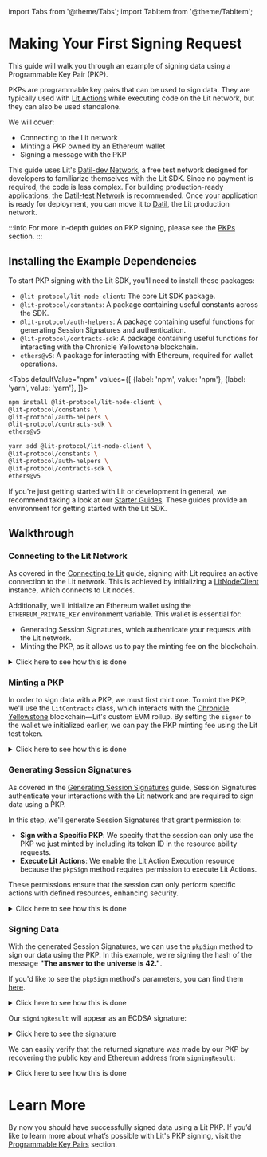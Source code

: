 import Tabs from '@theme/Tabs'; import TabItem from '@theme/TabItem';

# Making Your First Signing Request

This guide will walk you through an example of signing data using a Programmable Key Pair (PKP).

PKPs are programmable key pairs that can be used to sign data. They are typically used with [Lit Actions](../../sdk/serverless-signing/overview) while executing code on the Lit network, but they can also be used standalone.

We will cover:

- Connecting to the Lit network
- Minting a PKP owned by an Ethereum wallet
- Signing a message with the PKP

This guide uses Lit's [Datil-dev Network](../../connecting-to-a-lit-network/testnets#datil-test), a free test network designed for developers to familiarize themselves with the Lit SDK. Since no payment is required, the code is less complex. For building production-ready applications, the [Datil-test Network](../../connecting-to-a-lit-network/testnets#datil-test) is recommended. Once your application is ready for deployment, you can move it to [Datil](../../connecting-to-a-lit-network/mainnets#datil), the Lit production network.

:::info
For more in-depth guides on PKP signing, please see the [PKPs](../../user-wallets/pkps/overview) section.
:::

## Installing the Example Dependencies

To start PKP signing with the Lit SDK, you'll need to install these packages:

- `@lit-protocol/lit-node-client`: The core Lit SDK package.
- `@lit-protocol/constants`: A package containing useful constants across the SDK.
- `@lit-protocol/auth-helpers`: A package containing useful functions for generating Session Signatures and authentication.
- `@lit-protocol/contracts-sdk`: A package containing useful functions for interacting with the Chronicle Yellowstone blockchain.
- `ethers@v5`: A package for interacting with Ethereum, required for wallet operations.

<Tabs
defaultValue="npm"
values={[
{label: 'npm', value: 'npm'},
{label: 'yarn', value: 'yarn'},
]}>
<TabItem value="npm">

```bash
npm install @lit-protocol/lit-node-client \
@lit-protocol/constants \
@lit-protocol/auth-helpers \
@lit-protocol/contracts-sdk \
ethers@v5
```

</TabItem>

<TabItem value="yarn">

```bash
yarn add @lit-protocol/lit-node-client \
@lit-protocol/constants \
@lit-protocol/auth-helpers \
@lit-protocol/contracts-sdk \
ethers@v5
```

</TabItem>
</Tabs>

If you're just getting started with Lit or development in general, we recommend taking a look at our [Starter Guides](https://github.com/LIT-Protocol/developer-guides-code/tree/master/starter-guides). These guides provide an environment for getting started with the Lit SDK.

## Walkthrough

### Connecting to the Lit Network

As covered in the [Connecting to Lit](./connecting-to-lit) guide, signing with Lit requires an active connection to the Lit network. This is achieved by initializing a [LitNodeClient](./connecting-to-lit) instance, which connects to Lit nodes.

Additionally, we'll initialize an Ethereum wallet using the `ETHEREUM_PRIVATE_KEY` environment variable. This wallet is essential for:

- Generating Session Signatures, which authenticate your requests with the Lit network.
- Minting the PKP, as it allows us to pay the minting fee on the blockchain.

<details>
<summary>Click here to see how this is done</summary>
<p>

```ts
import { LitNodeClient } from "@lit-protocol/lit-node-client";
import { LIT_NETWORK, LIT_RPC } from "@lit-protocol/constants";
import * as ethers from "ethers";

const litNodeClient = new LitNodeClient({
  litNetwork: LIT_NETWORK.DatilDev,
  debug: false
});
await litNodeClient.connect();

const ethersWallet = new ethers.Wallet(
  process.env.ETHEREUM_PRIVATE_KEY!, // Replace with your private key
  new ethers.providers.JsonRpcProvider(LIT_RPC.CHRONICLE_YELLOWSTONE)
);
```

</p>
</details>

### Minting a PKP

In order to sign data with a PKP, we must first mint one. To mint the PKP, we'll use the `LitContracts` class, which interacts with the [Chronicle Yellowstone](../../connecting-to-a-lit-network/lit-blockchains/chronicle-yellowstone) blockchain—Lit's custom EVM rollup. By setting the `signer` to the wallet we initialized earlier, we can pay the PKP minting fee using the Lit test token.

<details>
<summary>Click here to see how this is done</summary>
<p>

```ts
import { LitContracts } from "@lit-protocol/contracts-sdk";

const litContracts = new LitContracts({
    signer: ethersWallet,
    network: LIT_NETWORK.DatilDev,
    debug: false
});
await litContracts.connect();

const pkpInfo = (await litContracts.pkpNftContractUtils.write.mint()).pkp;
```

</p>
</details>

### Generating Session Signatures

As covered in the [Generating Session Signatures](./generating-session-sigs) guide, Session Signatures authenticate your interactions with the Lit network and are required to sign data using a PKP.

In this step, we'll generate Session Signatures that grant permission to:

- **Sign with a Specific PKP**: We specify that the session can only use the PKP we just minted by including its token ID in the resource ability requests.
- **Execute Lit Actions**: We enable the Lit Action Execution resource because the `pkpSign` method requires permission to execute Lit Actions.

These permissions ensure that the session can only perform specific actions with defined resources, enhancing security.

<details>
<summary>Click here to see how this is done</summary>
<p>

```ts
import { LIT_ABILITY } from "@lit-protocol/constants";
import {
  createSiweMessage,
  generateAuthSig,
  LitActionResource,
  LitPKPResource,
} from "@lit-protocol/auth-helpers";

const sessionSigs = await litNodeClient.getSessionSigs({
    chain: "ethereum",
    expiration: new Date(Date.now() + 1000 * 60 * 10).toISOString(), // 10 minutes
    resourceAbilityRequests: [
        {
            resource: new LitPKPResource(pkpInfo.tokenId),
            ability: LIT_ABILITY.PKPSigning,
        },
        {
          resource: new LitActionResource("*"),
          ability: LIT_ABILITY.LitActionExecution,
        },
    ],
    authNeededCallback: async ({
        uri,
        expiration,
        resourceAbilityRequests,
        }) => {
        const toSign = await createSiweMessage({
            uri,
            expiration,
            resources: resourceAbilityRequests,
            walletAddress: ethersWallet.address,
            nonce: await litNodeClient.getLatestBlockhash(),
            litNodeClient,
        });

        return await generateAuthSig({
            signer: ethersWallet,
            toSign,
        });
    },
});
```
</p>
</details>

### Signing Data

With the generated Session Signatures, we can use the `pkpSign` method to sign our data using the PKP. In this example, we're signing the hash of the message **"The answer to the universe is 42."**.

If you'd like to see the `pkpSign` method's parameters, you can find them [here](https://v7-api-doc-lit-js-sdk.vercel.app/classes/lit_node_client_src.LitNodeClientNodeJs.html#pkpSign).

<details>
<summary> Click here to see how this is done</summary>
<p>

```ts
const signingResult = await litNodeClient.pkpSign({
  pubKey: pkpInfo.publicKey,
  sessionSigs,
  toSign: ethers.utils.arrayify(
    ethers.utils.keccak256(
      ethers.utils.toUtf8Bytes("The answer to the universe is 42.")
    )
  ),
})
```

</p>
</details>

Our `signingResult` will appear as an ECDSA signature:

<details>
<summary> Click here to see the signature</summary>
<p>

```ts
{
  r: '2755ed0cc55452c5c1ba75cad13167c537a44a6cd0fdb9da3e48a05bf8de3c5d',
  s: '3458584d1524f9d52aef1ec97386f1914fcf948f2b63c8fd8406dec38be0744f',
  recid: 0,
  signature: '0x2755ed0cc55452c5c1ba75cad13167c537a44a6cd0fdb9da3e48a05bf8de3c5d3458584d1524f9d52aef1ec97386f1914fcf948f2b63c8fd8406dec38be0744f1b',
  publicKey: '045931A629B8C00995A86E3CE6880416EE082240BE6E7FD144648115E6FB9ECB525D4B6F6CADCB17D39F318828A66E71DA501C529478C090CD682876C2F4258D49',
  dataSigned: '760404FCE401CD30392E61B48DED0382A9987C18793093A52BA25E443B20F58A'
}
```
</p>
</details>

We can easily verify that the returned signature was made by our PKP by recovering the public key and Ethereum address from `signingResult`:

<details>
<summary> Click here to see how this is done</summary>
<p>

```ts
const encodedSig = ethers.utils.joinSignature({
  v: signingResult.recid,
  r: `0x${signingResult.r}`,
  s: `0x${signingResult.s}`,
});

const recoveredPubkey = ethers.utils.recoverPublicKey(
  `0x${signingResult.dataSigned}`,
  encodedSig
);
const recoveredAddress = ethers.utils.recoverAddress(
  `0x${signingResult.dataSigned}`,
  encodedSig
);

// adjust for ethers.utils.recoverPublicKey prefixing the public key with 0x
console.log(recoveredPubkey === `0x${pkp.publicKey}`); // true
console.log(recoveredAddress === pkpInfo.ethAddress); // true
```

</p>
</details>

# Learn More

By now you should have successfully signed data using a Lit PKP. If you’d like to learn more about what’s possible with Lit's PKP signing, visit the [Programmable Key Pairs](../../user-wallets/pkps/overview) section.

<FeedbackComponent/>

